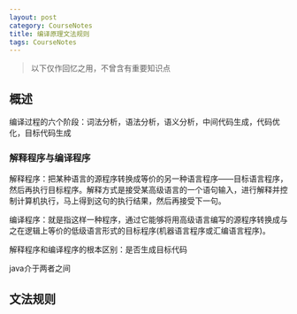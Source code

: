 ```yaml
---
layout: post
category: CourseNotes
title: 编译原理文法规则
tags: CourseNotes
---
```


>以下仅作回忆之用，不曾含有重要知识点

## 概述
编译过程的六个阶段：词法分析，语法分析，语义分析，中间代码生成，代码优化，目标代码生成

### 解释程序与编译程序
解释程序：把某种语言的源程序转换成等价的另一种语言程序——目标语言程序，然后再执行目标程序。解释方式是接受某高级语言的一个语句输入，进行解释并控制计算机执行，马上得到这句的执行结果，然后再接受下一句。

编译程序：就是指这样一种程序，通过它能够将用高级语言编写的源程序转换成与之在逻辑上等价的低级语言形式的目标程序(机器语言程序或汇编语言程序)。

解释程序和编译程序的根本区别：是否生成目标代码

java介于两者之间

## 文法规则